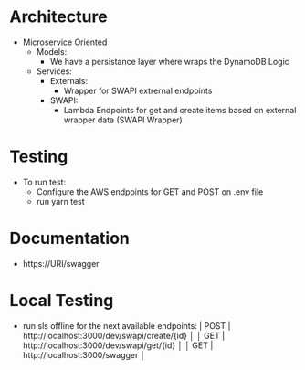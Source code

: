 # Architecture
- Microservice Oriented
  - Models:
    - We have a persistance layer where wraps the DynamoDB Logic
  - Services:
    - Externals:
      - Wrapper for SWAPI extrernal endpoints
    - SWAPI:
      - Lambda Endpoints for get and create items based on external wrapper data (SWAPI Wrapper)

# Testing
- To run test:
  - Configure the AWS endpoints for GET and POST on .env file
  - run yarn test

# Documentation
- https://URI/swagger

# Local Testing
- run sls offline for the next available endpoints:
   |   POST | http://localhost:3000/dev/swapi/create/{id}                          │
   │   GET  | http://localhost:3000/dev/swapi/get/{id}                             │
   │   GET  | http://localhost:3000/swagger                                        │